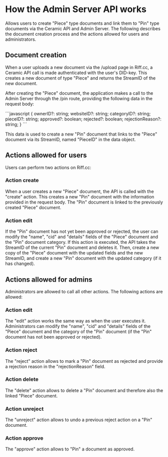# How the Admin Server API works

Allows users to create "Piece" type documents and link them to "Pin" type documents via the Ceramic API and Admin Server. The following describes the document creation process and the actions allowed for users and administrators.

## Document creation
When a user uploads a new document via the /upload page in Riff.cc, a Ceramic API call is made authenticated with the user's DID-key. This creates a new document of type "Piece" and returns the StreamID of the new document.

After creating the "Piece" document, the application makes a call to the Admin Server through the /pin route, providing the following data in the request body:

´´´javascript
{
   ownerID?: string;
   websiteID?: string;
   categoryID?: string;
   pieceID?: string;
   approved?: boolean;
   rejected?: boolean;
   rejectionReason?: string;
}
´´´

This data is used to create a new "Pin" document that links to the "Piece" document via its StreamID, named "PieceID" in the data object.

## Actions allowed for users
Users can perform two actions on Riff.cc:

### Action **create**
When a user creates a new "Piece" document, the API is called with the "create" action. This creates a new "Pin" document with the information provided in the request body. The "Pin" document is linked to the previously created "Piece" document.

### Action **edit**
If the "Pin" document has not yet been approved or rejected, the user can modify the "name", "cid" and "details" fields of the "Piece" document and the "Pin" document category. If this action is executed, the API takes the StreamID of the current "Pin" document and deletes it. Then, create a new copy of the "Piece" document with the updated fields and the new StreamID, and create a new "Pin" document with the updated category (if it has changed).

## Actions allowed for admins
Administrators are allowed to call all other actions. The following actions are allowed:

### Action **edit**
The "edit" action works the same way as when the user executes it. Administrators can modify the "name", "cid" and "details" fields of the "Piece" document and the category of the "Pin" document (if the "Pin" document has not been approved or rejected).

### Action **reject**
The "reject" action allows to mark a "Pin" document as rejected and provide a rejection reason in the "rejectionReason" field.

### Action **delete**
The "delete" action allows to delete a "Pin" document and therefore also the linked "Piece" document.

### Action **unreject**
The "unreject" action allows to undo a previous reject action on a "Pin" document.

### Action **approve**
The "approve" action allows to "Pin" a document as approved.